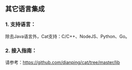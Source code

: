 ## 其它语言集成

### 1. 支持语言：

除去Java语言外，Cat支持：C/C++、NodeJS、Python、Go。

### 2. 接入指南：

请参考：https://github.com/dianping/cat/tree/master/lib
